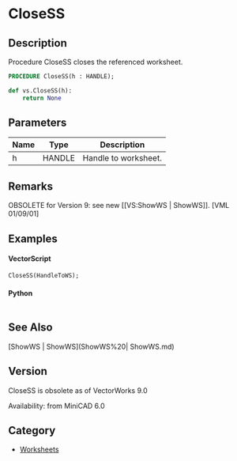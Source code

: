 # CloseSS

## Description
Procedure CloseSS closes the referenced worksheet.

```pascal
PROCEDURE CloseSS(h : HANDLE);
```

```python
def vs.CloseSS(h):
    return None
```

## Parameters
|Name|Type|Description|
|---|---|---|
|h|HANDLE|Handle to worksheet.|

## Remarks
OBSOLETE for Version 9: see new [[VS:ShowWS | ShowWS]]. [VML 01/09/01]

## Examples
#### VectorScript ####
```pascal
CloseSS(HandleToWS);
```
#### Python ####
```python

```

## See Also
[ShowWS | ShowWS](ShowWS%20| ShowWS.md)

## Version
CloseSS is obsolete as of VectorWorks 9.0

Availability: from MiniCAD 6.0

## Category
* [Worksheets](../Categories/Worksheets.md)
